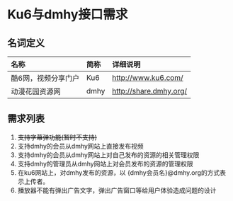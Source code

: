 # Ku6与dmhy接口需求 #


## 名词定义 ##

|名称	|简称|	详细说明|
|:------|:-----|:------------|
|酷6网，视频分享门户|	Ku6	|http://www.ku6.com/|
|动漫花园资源网|	dmhy	|http://share.dmhy.org/|


## 需求列表 ##
  1. ~~支持字幕弹功能(暂时不支持)~~
  1. 支持dmhy的会员从dmhy网站上直接发布视频
  1. 支持dmhy的会员从dmhy网站上对自己发布的资源的相关管理权限
  1. 支持dmhy的管理员从dmhy网站上对会员发布的资源的管理权限
  1. 在ku6网站上，对dmhy发布的资源，以 {dmhy会员名}@dmhy.org的方式表示上传者。
  1. 播放器不能有弹出广告文字，弹出广告窗口等给用户体验造成问题的设计